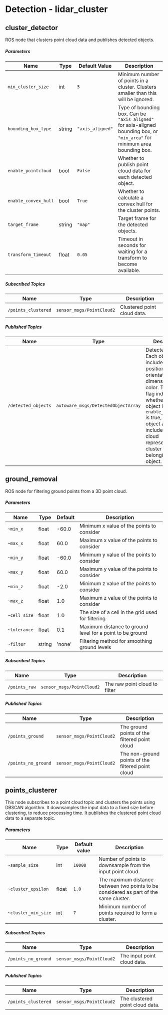 # Detection - lidar_cluster


## cluster_detector

ROS node that clusters point cloud data and publishes detected objects.


##### Parameters

| Name | Type | Default Value | Description |
| ----- | ----- | ------------- | ------------ |
| `min_cluster_size` | int | `5` | Minimum number of points in a cluster. Clusters smaller than this will be ignored. |
| `bounding_box_type` | string | `"axis_aligned"` | Type of bounding box. Can be `"axis_aligned"` for axis-aligned bounding box, or `"min_area"` for minimum area bounding box. |
| `enable_pointcloud` | bool | `False` | Whether to publish point cloud data for each detected object. |
| `enable_convex_hull` | bool | `True` | Whether to calculate a convex hull for the cluster points. |
| `target_frame` | string | `"map"` | Target frame for the detected objects. |
| `transform_timeout` | float | `0.05` | Timeout in seconds for waiting for a transform to become available.


##### Subscribed Topics

| Name | Type | Description |
| ----- | ----- | ------------ |
| `/points_clustered` | `sensor_msgs/PointCloud2` | Clustered point cloud data.


##### Published Topics

| Name | Type | Description |
| ----- | ----- | ------------ |
| `/detected_objects` | `autoware_msgs/DetectedObjectArray` | Detected objects. Each object includes its label, position, orientation, dimensions, and color. The `valid` flag indicates whether the object is valid. If `enable_pointcloud` is true, each object also includes a point cloud representing the cluster of points belonging to that object. |



## ground_removal

ROS node for filtering ground points from a 3D point cloud.


##### Parameters

| Name        | Type   | Default | Description                                               |
| ----------- | ------ | ------- | --------------------------------------------------------- |
| `~min_x`    | float  | -60.0   | Minimum x value of the points to consider                 |
| `~max_x`    | float  | 60.0    | Maximum x value of the points to consider                 |
| `~min_y`    | float  | -60.0   | Minimum y value of the points to consider                 |
| `~max_y`    | float  | 60.0    | Maximum y value of the points to consider                 |
| `~min_z`    | float  | -2.0    | Minimum z value of the points to consider                 |
| `~max_z`    | float  | 1.0     | Maximum z value of the points to consider                 |
| `~cell_size`| float  | 1.0     | The size of a cell in the grid used for filtering          |
| `~tolerance`| float  | 0.1     | Maximum distance to ground level for a point to be ground |
| `~filter`   | string | 'none'  | Filtering method for smoothing ground levels              |


##### Subscribed Topics

| Name         | Type                               | Description                                          |
| ------------ | ---------------------------------- | ---------------------------------------------------- |
| `/points_raw`| `sensor_msgs/PointCloud2`          | The raw point cloud to filter                        |


##### Published Topics

| Name                 | Type                               | Description                                                      |
| -------------------- | ---------------------------------- | ---------------------------------------------------------------- |
| `/points_ground`     | `sensor_msgs/PointCloud2`          | The ground points of the filtered point cloud                     |
| `/points_no_ground`  | `sensor_msgs/PointCloud2`          | The non-ground points of the filtered point cloud                 |



## points_clusterer

This node subscribes to a point cloud topic and clusters the points using DBSCAN algorithm. It downsamples the input data to a fixed size before clustering, to reduce processing time. It publishes the clustered point cloud data to a separate topic.


##### Parameters

| Name | Type | Default value | Description |
| --- | --- | --- | --- |
| `~sample_size` | int | `10000` | Number of points to downsample from the input point cloud. |
| `~cluster_epsilon` | float | `1.0` | The maximum distance between two points to be considered as part of the same cluster. |
| `~cluster_min_size` | int | `7` | Minimum number of points required to form a cluster. |


##### Subscribed Topics

| Name | Type | Description |
| --- | --- | --- |
| `/points_no_ground` | `sensor_msgs/PointCloud2` | The input point cloud data. |


##### Published Topics

| Name | Type | Description |
| --- | --- | --- |
| `/points_clustered` | `sensor_msgs/PointCloud2` | The clustered point cloud data. |

